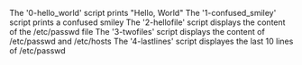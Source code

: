 The '0-hello_world' script prints "Hello, World"
The '1-confused_smiley' script prints a confused smiley
The '2-hellofile' script displays the content of the /etc/passwd file
The '3-twofiles' script displays the content of /etc/passwd and /etc/hosts
The '4-lastlines' script displayes the last 10 lines of /etc/passwd

